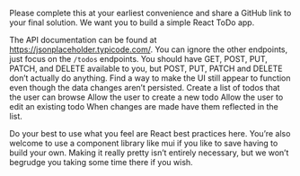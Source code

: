 Please complete this at your earliest convenience and share a GitHub link to your final solution.  We want you to build a simple React ToDo app.  

The API documentation can be found at https://jsonplaceholder.typicode.com/.  You can ignore the other endpoints, just focus on the `/todos` endpoints.  You should have GET, POST, PUT, PATCH, and DELETE available to you, but POST, PUT, PATCH and DELETE don’t actually do anything.  Find a way to make the UI still appear to function even though the data changes aren’t persisted.
Create a list of todos that the user can browse
Allow the user to create a new todo
Allow the user to edit an existing todo
When changes are made have them reflected in the list.

Do your best to use what you feel are React best practices here.  You’re also welcome to use a component library like mui if you like to save having to build your own.  Making it really pretty isn’t entirely necessary, but we won’t begrudge you taking some time there if you wish.
